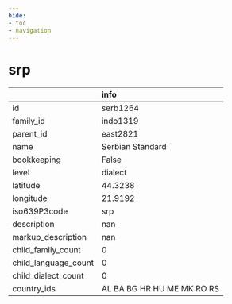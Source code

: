 ```yaml
---
hide:
- toc
- navigation
---
```

# srp
|                      | info                       |
|:---------------------|:---------------------------|
| id                   | serb1264                   |
| family_id            | indo1319                   |
| parent_id            | east2821                   |
| name                 | Serbian Standard           |
| bookkeeping          | False                      |
| level                | dialect                    |
| latitude             | 44.3238                    |
| longitude            | 21.9192                    |
| iso639P3code         | srp                        |
| description          | nan                        |
| markup_description   | nan                        |
| child_family_count   | 0                          |
| child_language_count | 0                          |
| child_dialect_count  | 0                          |
| country_ids          | AL BA BG HR HU ME MK RO RS |